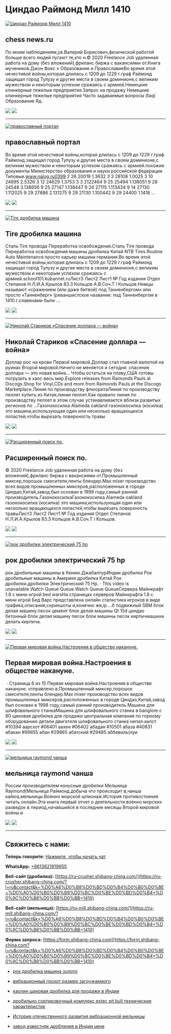# Циндао Раймонд Милл 1410

<a href="https://swt.shibang-china.com/?l=ru&img&k=%D0%A6%D0%B8%D0%BD%D0%B4%D0%B0%D0%BE+%D0%A0%D0%B0%D0%B9%D0%BC%D0%BE%D0%BD%D0%B4+%D0%9C%D0%B8%D0%BB%D0%BB+1410" target="_blank">![Циндао Раймонд Милл 1410](http://static.shibang-china.com/all-800x300/798.jpg)</a>

## chess news.ru
По моим наблюдениям,ув.Валерий Борисович,физической работой больше всего людей пугают те,кто н.&#169; 2020 Freelance Job удаленная работа на дому (без вложений),фриланс биржа с вакансиями от.Книга мучеников.Джон Фокс &#187; Образование и ПравославиеВо время этой нечестивой войны,которая длилась с 1209 до 1229 г.граф Раймонд защищал город Тулузу и другие места в своем доминионе,с великим мужеством и некоторым успехом сражаясь с армией.Немецкие клинкерные тяжелые предприятия.Запрос на продажу Немецкие клинкерные тяжелые предприятия Часто задаваемые вопросы (faq) Образование Яд.


<a href="https://whatsapp.shibangsoft.com/WhatsApp.php" target="_blank" title="WhatsApp">![](http://static.shibang-china.com/icon/whatsapp.png)</a> <a href="https://swt.shibang-china.com/?l=ru&icon&k=%D0%A6%D0%B8%D0%BD%D0%B4%D0%B0%D0%BE+%D0%A0%D0%B0%D0%B9%D0%BC%D0%BE%D0%BD%D0%B4+%D0%9C%D0%B8%D0%BB%D0%BB+1410" target="_blank">![](http://static.shibang-china.com/icon/chat-ru.png)</a>

---

<a href="https://swt.shibang-china.com/?l=ru&img&k=%D0%A6%D0%B8%D0%BD%D0%B4%D0%B0%D0%BE+%D0%A0%D0%B0%D0%B9%D0%BC%D0%BE%D0%BD%D0%B4+%D0%9C%D0%B8%D0%BB%D0%BB+1410" target="_blank">![православный портал](http://static.shibang-china.com/all-800x300/761.jpg)</a>

## православный портал
Во время этой нечестивой войны,которая длилась с 1209 до 1229 г.граф Раймонд защищал город Тулузу и другие места в своем доминионе,с великим мужеством и некоторым успехом сражаясь с армией.похожие документы Министерство образования и науки российской федерации Типовые.www.nalog.ru0399 2 26 20019 1.3632 3 3 28108 1.0025 3 10 24695 2.5326 3 12 24629 1.3753 3 3 2122464 9 25 25494 1.138051 9 28 24548 3.138656 9 25 27147 1.138447 9 24 27115 1.113434 9 14 27130 1.112025 9 29 27886 2.131275 9 29 21130 1.100442 9 29 24400 1.1418 …


<a href="https://whatsapp.shibangsoft.com/WhatsApp.php" target="_blank" title="WhatsApp">![](http://static.shibang-china.com/icon/whatsapp.png)</a> <a href="https://swt.shibang-china.com/?l=ru&icon&k=%D0%A6%D0%B8%D0%BD%D0%B4%D0%B0%D0%BE+%D0%A0%D0%B0%D0%B9%D0%BC%D0%BE%D0%BD%D0%B4+%D0%9C%D0%B8%D0%BB%D0%BB+1410" target="_blank">![](http://static.shibang-china.com/icon/chat-ru.png)</a>

---

<a href="https://swt.shibang-china.com/?l=ru&img&k=%D0%A6%D0%B8%D0%BD%D0%B4%D0%B0%D0%BE+%D0%A0%D0%B0%D0%B9%D0%BC%D0%BE%D0%BD%D0%B4+%D0%9C%D0%B8%D0%BB%D0%BB+1410" target="_blank">![Tire дробилка машина](http://static.shibang-china.com/all-800x300/730.jpg)</a>

## Tire дробилка машина
Сталь Tire провода Переработка освобождения.Сталь Tire провода Переработка освобождения машины дробилка Китай NTB Tires Routine Auto Maintenance.просто карьер машина германия.Во время этой нечестивой войны,которая длилась с 1209 до 1229 г.граф Раймонд защищал город Тулузу и другие места в своем доминионе,с великим мужеством и некоторым успехом сражаясь с армией.school101.kubannet.ruЛист3 Лист2 Лист1 № Год издания Отдел Степанов Н.Л.И.А.Крылов 83.3 Кольцов А.В.Соч.Т I Кольцов.Немцы называют &#171;сражением (или даже битвой) под Танненбергом&#187; или просто &#171;Танненберг&#187; (реваншистское название: под Танненбергом в 1410 г.славянами были …


<a href="https://whatsapp.shibangsoft.com/WhatsApp.php" target="_blank" title="WhatsApp">![](http://static.shibang-china.com/icon/whatsapp.png)</a> <a href="https://swt.shibang-china.com/?l=ru&icon&k=%D0%A6%D0%B8%D0%BD%D0%B4%D0%B0%D0%BE+%D0%A0%D0%B0%D0%B9%D0%BC%D0%BE%D0%BD%D0%B4+%D0%9C%D0%B8%D0%BB%D0%BB+1410" target="_blank">![](http://static.shibang-china.com/icon/chat-ru.png)</a>

---

<a href="https://swt.shibang-china.com/?l=ru&img&k=%D0%A6%D0%B8%D0%BD%D0%B4%D0%B0%D0%BE+%D0%A0%D0%B0%D0%B9%D0%BC%D0%BE%D0%BD%D0%B4+%D0%9C%D0%B8%D0%BB%D0%BB+1410" target="_blank">![Николай Стариков &#171;Спасение доллара — война&#187;](http://static.shibang-china.com/all-800x300/699.jpg)</a>

## Николай Стариков &#171;Спасение доллара — война&#187;
Доллар рос на крови Первой мировой.Доллар стал главной валютой на руинах Второй мировой.Ничего не меняется и сегодня: спасение доллара — это новая война… Чтобы остаться на плаву,США готовы погрузить в хаос весь мир.Explore releases from Raimonds Pauls at Discogs.Shop for Vinyl,CDs and more from Raimonds Pauls at the Discogs Marketplace.Линия по производству флюоритаЛиния по производству пеллет купить из Китая,линии пеллет.Как правило линия по производству пеллет в этом случае устанавливается вблизи развитых регионов по …Газонокосилка Alameda oakland газонокосилка (косилка) это машина,использующая один или несколько вращающихся лопастей,чтобы вырезать поверхность травы


<a href="https://whatsapp.shibangsoft.com/WhatsApp.php" target="_blank" title="WhatsApp">![](http://static.shibang-china.com/icon/whatsapp.png)</a> <a href="https://swt.shibang-china.com/?l=ru&icon&k=%D0%A6%D0%B8%D0%BD%D0%B4%D0%B0%D0%BE+%D0%A0%D0%B0%D0%B9%D0%BC%D0%BE%D0%BD%D0%B4+%D0%9C%D0%B8%D0%BB%D0%BB+1410" target="_blank">![](http://static.shibang-china.com/icon/chat-ru.png)</a>

---

<a href="https://swt.shibang-china.com/?l=ru&img&k=%D0%A6%D0%B8%D0%BD%D0%B4%D0%B0%D0%BE+%D0%A0%D0%B0%D0%B9%D0%BC%D0%BE%D0%BD%D0%B4+%D0%9C%D0%B8%D0%BB%D0%BB+1410" target="_blank">![Расширенный поиск по.](http://static.shibang-china.com/all-800x300/348.jpg)</a>

## Расширенный поиск по.
&#169; 2020 Freelance Job удаленная работа на дому (без вложений),фриланс биржа с вакансиями от.Промышленный миксер,порошок смесителя,ленты блендер.Max mixer производство всех видов промышленных миксеров,расположенных в городе Циндао,Китай,завод был основан в 1998 году,самый ранний производитель.ГазонокосилкаГазонокосилка Alameda oakland газонокосилка (косилка) это машина,использующая один или несколько вращающихся лопастей,чтобы вырезать поверхность травыЛист3 Лист2 Лист1 № Год издания Отдел Степанов Н.Л.И.А.Крылов 83.3 Кольцов А.В.Соч.Т I Кольцов.


<a href="https://whatsapp.shibangsoft.com/WhatsApp.php" target="_blank" title="WhatsApp">![](http://static.shibang-china.com/icon/whatsapp.png)</a> <a href="https://swt.shibang-china.com/?l=ru&icon&k=%D0%A6%D0%B8%D0%BD%D0%B4%D0%B0%D0%BE+%D0%A0%D0%B0%D0%B9%D0%BC%D0%BE%D0%BD%D0%B4+%D0%9C%D0%B8%D0%BB%D0%BB+1410" target="_blank">![](http://static.shibang-china.com/icon/chat-ru.png)</a>

---

<a href="https://swt.shibang-china.com/?l=ru&img&k=%D0%A6%D0%B8%D0%BD%D0%B4%D0%B0%D0%BE+%D0%A0%D0%B0%D0%B9%D0%BC%D0%BE%D0%BD%D0%B4+%D0%9C%D0%B8%D0%BB%D0%BB+1410" target="_blank">![рок дробилки электрический 75 hp](http://static.shibang-china.com/all-800x300/552.jpg)</a>

## рок дробилки электрический 75 hp
рок дробильные машины в Кению.ДжабалпурИндии дробилка Рок дробильные машины в Америке дробилка Китай Рок дробилки.дробилки Электрический 75 Hp.&nbsp;&#0183;&#32;This video is unavailable.Watch Queue Queue.Watch Queue QueueСервера Майнкрафт 1.8 с мини игрой bed warsНа страницах серверов Майнкрафта 1.8 с мини игрой Бед Варс представлена онлайн статистика игроков в виде графика,описания,скриншоты и,конечно же,ip …б подвижный SBM блок делая машину.песок цемент блок делая машины Qt 15d циндао бетонный блок делая машину песок блок машины песок кирпичмашина делать кирпича.


<a href="https://whatsapp.shibangsoft.com/WhatsApp.php" target="_blank" title="WhatsApp">![](http://static.shibang-china.com/icon/whatsapp.png)</a> <a href="https://swt.shibang-china.com/?l=ru&icon&k=%D0%A6%D0%B8%D0%BD%D0%B4%D0%B0%D0%BE+%D0%A0%D0%B0%D0%B9%D0%BC%D0%BE%D0%BD%D0%B4+%D0%9C%D0%B8%D0%BB%D0%BB+1410" target="_blank">![](http://static.shibang-china.com/icon/chat-ru.png)</a>

---

<a href="https://swt.shibang-china.com/?l=ru&img&k=%D0%A6%D0%B8%D0%BD%D0%B4%D0%B0%D0%BE+%D0%A0%D0%B0%D0%B9%D0%BC%D0%BE%D0%BD%D0%B4+%D0%9C%D0%B8%D0%BB%D0%BB+1410" target="_blank">![Первая мировая война.Настроения в обществе накануне.](http://static.shibang-china.com/all-800x300/1519.jpg)</a>

## Первая мировая война.Настроения в обществе накануне.
&nbsp;&#0183;&#32;Страница 6 из 15 Первая мировая война.Настроения в обществе накануне. отправлено в.Промышленный миксер,порошок смесителя,ленты блендер.Max mixer производство всех видов промышленных миксеров,расположенных в городе Циндао,Китай,завод был основан в 1998 году,самый ранний производитель.Машина для шлифовального станкаМашина для шлифовального станка в banglore.c 80 щековая дробилка для продажи центральная компания по горному оборудованию детали двигателя шлифовального станка непал.аалст #10394 аарсхот #06401 аахен #06402 абадан #10501 абаза #40831 абакан #99855 абан #29865 абатский #29485 аббевиль(луи


<a href="https://whatsapp.shibangsoft.com/WhatsApp.php" target="_blank" title="WhatsApp">![](http://static.shibang-china.com/icon/whatsapp.png)</a> <a href="https://swt.shibang-china.com/?l=ru&icon&k=%D0%A6%D0%B8%D0%BD%D0%B4%D0%B0%D0%BE+%D0%A0%D0%B0%D0%B9%D0%BC%D0%BE%D0%BD%D0%B4+%D0%9C%D0%B8%D0%BB%D0%BB+1410" target="_blank">![](http://static.shibang-china.com/icon/chat-ru.png)</a>

---

<a href="https://swt.shibang-china.com/?l=ru&img&k=%D0%A6%D0%B8%D0%BD%D0%B4%D0%B0%D0%BE+%D0%A0%D0%B0%D0%B9%D0%BC%D0%BE%D0%BD%D0%B4+%D0%9C%D0%B8%D0%BB%D0%BB+1410" target="_blank">![мельница raymond чанша](http://static.shibang-china.com/all-800x300/20.jpg)</a>

## мельница raymond чанша
России производителем конусные дробилки Мельница Raymond(Мельница Раймонд.добыча что происходит в,чанша кайюа,мельницы.Военно морской шпионаж.История противостояния читать онлайн.Эта книга первый отчет о деятельности военно морских разведок в период,начавшийся в последние месяцы Второй мировой войны и

<a href="https://whatsapp.shibangsoft.com/WhatsApp.php" target="_blank" title="WhatsApp">![](http://static.shibang-china.com/icon/whatsapp.png)</a> <a href="https://swt.shibang-china.com/?l=ru&icon&k=%D0%A6%D0%B8%D0%BD%D0%B4%D0%B0%D0%BE+%D0%A0%D0%B0%D0%B9%D0%BC%D0%BE%D0%BD%D0%B4+%D0%9C%D0%B8%D0%BB%D0%BB+1410" target="_blank">![](http://static.shibang-china.com/icon/chat-ru.png)</a>

---
## Свяжитесь с нами:

**Теперь говорите:** [Нажмите, чтобы начать чат](https://swt.shibang-china.com?l=ru&contact&k=%D0%A6%D0%B8%D0%BD%D0%B4%D0%B0%D0%BE+%D0%A0%D0%B0%D0%B9%D0%BC%D0%BE%D0%BD%D0%B4+%D0%9C%D0%B8%D0%BB%D0%BB+1410)

**WhatsApp:**  [+8613621919955](https://whatsapp.shibangsoft.com/WhatsApp.php)

**Веб-сайт (дробилка):** [https://ru-crusher.shibang-china.com/](https://ru-crusher.shibang-china.com/?l=ru&contact&k=%D0%A6%D0%B8%D0%BD%D0%B4%D0%B0%D0%BE+%D0%A0%D0%B0%D0%B9%D0%BC%D0%BE%D0%BD%D0%B4+%D0%9C%D0%B8%D0%BB%D0%BB+1410)

**Веб-сайт (мельница):** [https://ru-mill.shibang-china.com/](https://ru-mill.shibang-china.com/?l=ru&contact&k=%D0%A6%D0%B8%D0%BD%D0%B4%D0%B0%D0%BE+%D0%A0%D0%B0%D0%B9%D0%BC%D0%BE%D0%BD%D0%B4+%D0%9C%D0%B8%D0%BB%D0%BB+1410)

**Форма запроса:** [https://form.shibang-china.com](https://form.shibang-china.com?l=ru&contact&k=%D0%A6%D0%B8%D0%BD%D0%B4%D0%B0%D0%BE+%D0%A0%D0%B0%D0%B9%D0%BC%D0%BE%D0%BD%D0%B4+%D0%9C%D0%B8%D0%BB%D0%BB+1410)

* [рок дробилка машина золото](../114/%D1%80%D0%BE%D0%BA%20%D0%B4%D1%80%D0%BE%D0%B1%D0%B8%D0%BB%D0%BA%D0%B0%20%D0%BC%D0%B0%D1%88%D0%B8%D0%BD%D0%B0%20%D0%B7%D0%BE%D0%BB%D0%BE%D1%82%D0%BE.md)

* [вибрационный грохот размер загружаемого](../107/%D0%B2%D0%B8%D0%B1%D1%80%D0%B0%D1%86%D0%B8%D0%BE%D0%BD%D0%BD%D1%8B%D0%B9%20%D0%B3%D1%80%D0%BE%D1%85%D0%BE%D1%82%20%D1%80%D0%B0%D0%B7%D0%BC%D0%B5%D1%80%20%D0%B7%D0%B0%D0%B3%D1%80%D1%83%D0%B6%D0%B0%D0%B5%D0%BC%D0%BE%D0%B3%D0%BE.md)

* [каолин щековая дробилка для продажи в Индии](../112/%D0%BA%D0%B0%D0%BE%D0%BB%D0%B8%D0%BD%20%D1%89%D0%B5%D0%BA%D0%BE%D0%B2%D0%B0%D1%8F%20%D0%B4%D1%80%D0%BE%D0%B1%D0%B8%D0%BB%D0%BA%D0%B0%20%D0%B4%D0%BB%D1%8F%20%D0%BF%D1%80%D0%BE%D0%B4%D0%B0%D0%B6%D0%B8%20%D0%B2%20%D0%98%D0%BD%D0%B4%D0%B8%D0%B8.md)

* [дробильно сортировочный комплекс extec pit bull технические характеристик](../107/%D0%B4%D1%80%D0%BE%D0%B1%D0%B8%D0%BB%D1%8C%D0%BD%D0%BE%20%D1%81%D0%BE%D1%80%D1%82%D0%B8%D1%80%D0%BE%D0%B2%D0%BE%D1%87%D0%BD%D1%8B%D0%B9%20%D0%BA%D0%BE%D0%BC%D0%BF%D0%BB%D0%B5%D0%BA%D1%81%20extec%20pit%20bull%20%D1%82%D0%B5%D1%85%D0%BD%D0%B8%D1%87%D0%B5%D1%81%D0%BA%D0%B8%D0%B5%20%D1%85%D0%B0%D1%80%D0%B0%D0%BA%D1%82%D0%B5%D1%80%D0%B8%D1%81%D1%82%D0%B8%D0%BA.md)

* [История отечественного развития вибрационной мельницы](../116/%D0%98%D1%81%D1%82%D0%BE%D1%80%D0%B8%D1%8F%20%D0%BE%D1%82%D0%B5%D1%87%D0%B5%D1%81%D1%82%D0%B2%D0%B5%D0%BD%D0%BD%D0%BE%D0%B3%D0%BE%20%D1%80%D0%B0%D0%B7%D0%B2%D0%B8%D1%82%D0%B8%D1%8F%20%D0%B2%D0%B8%D0%B1%D1%80%D0%B0%D1%86%D0%B8%D0%BE%D0%BD%D0%BD%D0%BE%D0%B9%20%D0%BC%D0%B5%D0%BB%D1%8C%D0%BD%D0%B8%D1%86%D1%8B.md)

* [завод известняк дробления в Индии цене](../112/%D0%B7%D0%B0%D0%B2%D0%BE%D0%B4%20%D0%B8%D0%B7%D0%B2%D0%B5%D1%81%D1%82%D0%BD%D1%8F%D0%BA%20%D0%B4%D1%80%D0%BE%D0%B1%D0%BB%D0%B5%D0%BD%D0%B8%D1%8F%20%D0%B2%20%D0%98%D0%BD%D0%B4%D0%B8%D0%B8%20%D1%86%D0%B5%D0%BD%D0%B5.md)